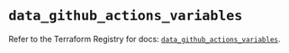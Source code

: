 # `data_github_actions_variables`

Refer to the Terraform Registry for docs: [`data_github_actions_variables`](https://registry.terraform.io/providers/integrations/github/6.2.0/docs/data-sources/actions_variables).
